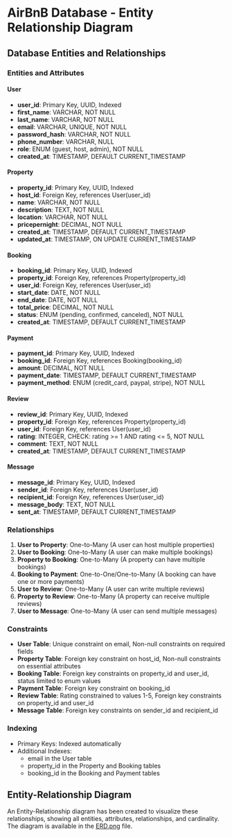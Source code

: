 # AirBnB Database - Entity Relationship Diagram

## Database Entities and Relationships

### Entities and Attributes

#### User
- **user_id**: Primary Key, UUID, Indexed
- **first_name**: VARCHAR, NOT NULL
- **last_name**: VARCHAR, NOT NULL
- **email**: VARCHAR, UNIQUE, NOT NULL
- **password_hash**: VARCHAR, NOT NULL
- **phone_number**: VARCHAR, NULL
- **role**: ENUM (guest, host, admin), NOT NULL
- **created_at**: TIMESTAMP, DEFAULT CURRENT_TIMESTAMP

#### Property
- **property_id**: Primary Key, UUID, Indexed
- **host_id**: Foreign Key, references User(user_id)
- **name**: VARCHAR, NOT NULL
- **description**: TEXT, NOT NULL
- **location**: VARCHAR, NOT NULL
- **pricepernight**: DECIMAL, NOT NULL
- **created_at**: TIMESTAMP, DEFAULT CURRENT_TIMESTAMP
- **updated_at**: TIMESTAMP, ON UPDATE CURRENT_TIMESTAMP

#### Booking
- **booking_id**: Primary Key, UUID, Indexed
- **property_id**: Foreign Key, references Property(property_id)
- **user_id**: Foreign Key, references User(user_id)
- **start_date**: DATE, NOT NULL
- **end_date**: DATE, NOT NULL
- **total_price**: DECIMAL, NOT NULL
- **status**: ENUM (pending, confirmed, canceled), NOT NULL
- **created_at**: TIMESTAMP, DEFAULT CURRENT_TIMESTAMP

#### Payment
- **payment_id**: Primary Key, UUID, Indexed
- **booking_id**: Foreign Key, references Booking(booking_id)
- **amount**: DECIMAL, NOT NULL
- **payment_date**: TIMESTAMP, DEFAULT CURRENT_TIMESTAMP
- **payment_method**: ENUM (credit_card, paypal, stripe), NOT NULL

#### Review
- **review_id**: Primary Key, UUID, Indexed
- **property_id**: Foreign Key, references Property(property_id)
- **user_id**: Foreign Key, references User(user_id)
- **rating**: INTEGER, CHECK: rating >= 1 AND rating <= 5, NOT NULL
- **comment**: TEXT, NOT NULL
- **created_at**: TIMESTAMP, DEFAULT CURRENT_TIMESTAMP

#### Message
- **message_id**: Primary Key, UUID, Indexed
- **sender_id**: Foreign Key, references User(user_id)
- **recipient_id**: Foreign Key, references User(user_id)
- **message_body**: TEXT, NOT NULL
- **sent_at**: TIMESTAMP, DEFAULT CURRENT_TIMESTAMP

### Relationships
1. **User to Property**: One-to-Many (A user can host multiple properties)
2. **User to Booking**: One-to-Many (A user can make multiple bookings)
3. **Property to Booking**: One-to-Many (A property can have multiple bookings)
4. **Booking to Payment**: One-to-One/One-to-Many (A booking can have one or more payments)
5. **User to Review**: One-to-Many (A user can write multiple reviews)
6. **Property to Review**: One-to-Many (A property can receive multiple reviews)
7. **User to Message**: One-to-Many (A user can send multiple messages)

### Constraints
- **User Table**: Unique constraint on email, Non-null constraints on required fields
- **Property Table**: Foreign key constraint on host_id, Non-null constraints on essential attributes
- **Booking Table**: Foreign key constraints on property_id and user_id, status limited to enum values
- **Payment Table**: Foreign key constraint on booking_id
- **Review Table**: Rating constrained to values 1-5, Foreign key constraints on property_id and user_id
- **Message Table**: Foreign key constraints on sender_id and recipient_id

### Indexing
- Primary Keys: Indexed automatically
- Additional Indexes:
  - email in the User table
  - property_id in the Property and Booking tables
  - booking_id in the Booking and Payment tables

## Entity-Relationship Diagram
An Entity-Relationship diagram has been created to visualize these relationships, showing all entities, attributes, relationships, and cardinality. The diagram is available in the [ERD.png](./ERD.png) file. 